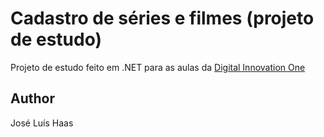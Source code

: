 # Cadastro de séries e filmes (projeto de estudo)
Projeto de estudo feito em .NET para as aulas da [Digital Innovation One](https://dio.me)


## Author
José Luís Haas

